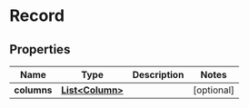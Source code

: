 

# Record


## Properties

| Name | Type | Description | Notes |
|------------ | ------------- | ------------- | -------------|
|**columns** | [**List&lt;Column&gt;**](Column.md) |  |  [optional] |



